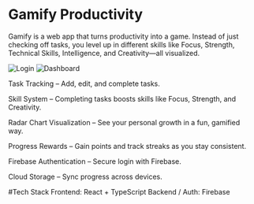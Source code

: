 # Gamify Productivity
Gamify is a web app that turns productivity into a game. Instead of just checking off tasks, you level up in different skills like Focus, Strength, Technical Skills, Intelligence, and Creativity—all visualized.

![Login](screenshots/log.png)
![Dashboard](screenshots/gamestats.png)

Task Tracking – Add, edit, and complete tasks.

Skill System – Completing tasks boosts skills like Focus, Strength, and Creativity.

Radar Chart Visualization – See your personal growth in a fun, gamified way.

Progress Rewards – Gain points and track streaks as you stay consistent.

Firebase Authentication – Secure login with Firebase.

Cloud Storage – Sync progress across devices.

#Tech Stack
Frontend: React + TypeScript 
Backend / Auth: Firebase


